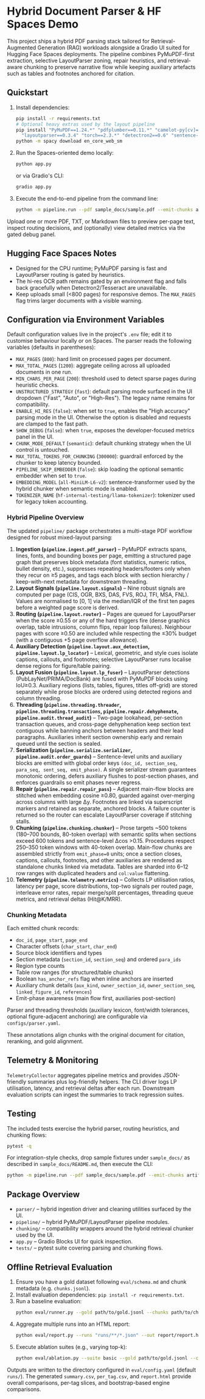 # Hybrid Document Parser & HF Spaces Demo

This project ships a hybrid PDF parsing stack tailored for Retrieval-Augmented Generation (RAG) workloads alongside a Gradio UI
suited for Hugging Face Spaces deployments. The pipeline combines PyMuPDF-first extraction, selective LayoutParser zoning, repair
heuristics, and retrieval-aware chunking to preserve narrative flow while keeping auxiliary artefacts such as tables and footnotes
anchored for citation.

## Quickstart

1. Install dependencies:
   ```bash
   pip install -r requirements.txt
   # Optional heavy extras used by the layout pipeline
   pip install "PyMuPDF==1.24.*" "pdfplumber==0.11.*" "camelot-py[cv]==0.11.*" "ocrmypdf==16.*" \
     "layoutparser==0.3.4" "torch==2.3.*" "detectron2==0.6" "sentence-transformers==2.7.*" "spacy==3.7.*" rapidfuzz==3.* scikit-image
   python -m spacy download en_core_web_sm
   ```
2. Run the Spaces-oriented demo locally:
   ```bash
   python app.py
   ```
   or via Gradio's CLI:
   ```bash
   gradio app.py
   ```
3. Execute the end-to-end pipeline from the command line:
   ```bash
   python -m pipeline.run --pdf sample_docs/sample.pdf --emit-chunks artifacts/sample_chunks.jsonl
   ```

Upload one or more PDF, TXT, or Markdown files to preview per-page text, inspect routing decisions, and (optionally) view detailed
metrics via the gated debug panel.

## Hugging Face Spaces Notes

- Designed for the CPU runtime; PyMuPDF parsing is fast and LayoutParser routing is gated by heuristics.
- The hi-res OCR path remains gated by an environment flag and falls back gracefully when Detectron2/Tesseract are unavailable.
- Keep uploads small (<800 pages) for responsive demos. The `MAX_PAGES` flag trims larger documents with a visible warning.

## Configuration via Environment Variables

Default configuration values live in the project's `.env` file; edit it to customise behaviour locally or on Spaces. The parser
reads the following variables (defaults in parentheses):

- `MAX_PAGES` (`800`): hard limit on processed pages per document.
- `MAX_TOTAL_PAGES` (`1200`): aggregate ceiling across all uploaded documents in one run.
- `MIN_CHARS_PER_PAGE` (`200`): threshold used to detect sparse pages during heuristic checks.
- `UNSTRUCTURED_STRATEGY` (`fast`): default parsing mode surfaced in the UI dropdown ("Fast", "Auto", or "High-Res"). The
  legacy name remains for compatibility.
- `ENABLE_HI_RES` (`false`): when set to `true`, enables the "High accuracy" parsing mode in the UI. Otherwise the option is
  disabled and requests are clamped to the fast path.
- `SHOW_DEBUG` (`false`): when `true`, exposes the developer-focused metrics panel in the UI.
- `CHUNK_MODE_DEFAULT` (`semantic`): default chunking strategy when the UI control is untouched.
- `MAX_TOTAL_TOKENS_FOR_CHUNKING` (`300000`): guardrail enforced by the chunker to keep latency bounded.
- `PIPELINE_SKIP_EMBEDDER` (`false`): skip loading the optional semantic embedder when set to `true`.
- `EMBEDDING_MODEL` (`all-MiniLM-L6-v2`): sentence-transformer used by the hybrid chunker when semantic mode is enabled.
- `TOKENIZER_NAME` (`hf-internal-testing/llama-tokenizer`): tokenizer used for legacy token accounting.

### Hybrid Pipeline Overview

The updated `pipeline/` package orchestrates a multi-stage PDF workflow designed for robust mixed-layout parsing:

1. **Ingestion (`pipeline.ingest.pdf_parser`)** – PyMuPDF extracts spans, lines, fonts, and bounding boxes per page, emitting a
   structured page graph that preserves block metadata (font statistics, numeric ratios, bullet density, etc.), suppresses repeating
   headers/footers only when they recur on ≥5 pages, and tags each block with section hierarchy / keep-with-next metadata for
   downstream threading.
2. **Layout Signals (`pipeline.layout.signals`)** – Nine robust signals are computed per page (CIS, OGR, BXS, DAS, FVS, ROJ, TFI,
   MSA, FNL). Values are normalised to [0, 1] via the median/IQR of the first ten pages before a weighted page score is derived.
3. **Routing (`pipeline.layout.router`)** – Pages are queued for LayoutParser when the score ≥0.55 or any of the hard triggers
   fire (dense graphics overlap, table intrusions, column flips, repair loop failures). Neighbour pages with score ≥0.50 are
   included while respecting the ≤30% budget (with a contiguous +5 page overflow allowance).
4. **Auxiliary Detection (`pipeline.layout.aux_detection`, `pipeline.layout.lp_locator`)** – Lexical, geometric, and style cues
   isolate captions, callouts, and footnotes; selective LayoutParser runs localise dense regions for figure/table pairing.
5. **Layout Fusion (`pipeline.layout.lp_fuser`)** – LayoutParser detections (PubLayNet/PRIMA/DocBank) are fused with PyMuPDF
   blocks using IoU≥0.3. Auxiliary regions (lists, tables, figures, titles off-grid) are stored separately while prose blocks are
   ordered using detected regions and column threading.
6. **Threading (`pipeline.threading.threader`, `pipeline.threading.transactions`, `pipeline.repair.dehyphenate`, `pipeline.audit.thread_audit`)** – Two-page lookahead, per-section transaction queues, and cross-page dehyphenation keep section text contiguous while banning anchors between headers and their lead paragraphs. Auxiliaries inherit section ownership early and remain queued until the section is sealed.
7. **Serialization (`pipeline.serialize.serializer`, `pipeline.audit.order_guards`)** – Sentence-level units and auxiliary blocks are emitted with global order keys `(doc_id, section_seq, para_seq, sent_seq, emit_phase)`. A single serializer stream guarantees monotonic ordering, defers auxiliary flushes to post-section phases, and enforces guardrails so emit phases never regress.
8. **Repair (`pipeline.repair.repair_pass`)** – Adjacent main-flow blocks are stitched when embedding cosine ≥0.80, guarded against over-merging across columns with large Δy. Footnotes are linked via superscript markers and retained as separate, anchored blocks. A failure counter is returned so the router can escalate LayoutParser coverage if stitching stalls.
9. **Chunking (`pipeline.chunking.chunker`)** – Prose targets ~500 tokens (180–700 bounds, 80-token overlap) with semantic splits when sections exceed 600 tokens and sentence-level Δcos >0.15. Procedures respect 250–350 token windows with 40-token overlap. Main-flow chunks are assembled strictly from `emit_phase=0` units; once a section closes, captions, callouts, footnotes, and other auxiliaries are rendered as standalone chunks linked via metadata. Tables are sharded into 6–12 row ranges with duplicated headers and `col:value` flattening.
10. **Telemetry (`pipeline.telemetry.metrics`)** – Collects LP utilisation ratios, latency per page, score distributions, top-two signals per routed page, interleave error rates, repair merge/split percentages, threading queue metrics, and retrieval deltas (Hit@K/MRR).
### Chunking Metadata

Each emitted chunk records:

- `doc_id`, `page_start`, `page_end`
- Character offsets (`char_start`, `char_end`)
- Source block identifiers and types
- Section metadata (`section_id`, `section_seq`) and ordered `para_ids`
- Region type counts
- Table row ranges (for structured/table chunks)
- Boolean `has_anchor_refs` flag when inline anchors are inserted
- Auxiliary chunk details (`aux_kind`, `owner_section_id`, `owner_section_seq`, `linked_figure_id`, `references`)
- Emit-phase awareness (main flow first, auxiliaries post-section)

Parser and threading thresholds (auxiliary lexicon, font/width tolerances, optional figure-adjacent anchoring) are configurable via `configs/parser.yaml`.

These annotations align chunks with the original document for citation, reranking, and gold alignment.

## Telemetry & Monitoring

`TelemetryCollector` aggregates pipeline metrics and provides JSON-friendly summaries plus log-friendly helpers. The CLI driver
logs LP utilisation, latency, and retrieval deltas after each run. Downstream evaluation scripts can ingest the summaries to track
regression suites.

## Testing

The included tests exercise the hybrid parser, routing heuristics, and chunking flows:

```bash
pytest -q
```

For integration-style checks, drop sample fixtures under `sample_docs/` as described in `sample_docs/README.md`, then execute the
CLI:

```bash
python -m pipeline.run --pdf sample_docs/sample.pdf --emit-chunks artifacts/sample_chunks.jsonl
```

## Package Overview

- `parser/` – hybrid ingestion driver and cleaning utilities surfaced by the UI.
- `pipeline/` – hybrid PyMuPDF/LayoutParser pipeline modules.
- `chunking/` – compatibility wrappers around the hybrid retrieval chunker used by the UI.
- `app.py` – Gradio Blocks UI for quick inspection.
- `tests/` – pytest suite covering parsing and chunking flows.

## Offline Retrieval Evaluation

1. Ensure you have a gold dataset following `eval/schema.md` and chunk metadata (e.g. `chunks.jsonl`).
2. Install evaluation dependencies: `pip install -r requirements.txt`.
3. Run a baseline evaluation:
   ```bash
   python eval/runner.py --gold path/to/gold.jsonl --chunks path/to/chunks.jsonl --engine all --config eval/config.yaml
   ```
4. Aggregate multiple runs into an HTML report:
   ```bash
   python eval/report.py --runs "runs/**/*.json" --out report/report.html
   ```
5. Execute ablation suites (e.g., varying top-k):
   ```bash
   python eval/ablation.py --suite basic --gold path/to/gold.jsonl --chunks path/to/chunks.jsonl
   ```

Outputs are written to the directory configured in `eval/config.yaml` (default `runs/`). The generated `summary.csv`,
`per_tag.csv`, and `report.html` provide overall comparisons, per-tag slices, and bootstrap-based engine comparisons.

